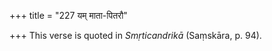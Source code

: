 +++
title = "227 यम् माता-पितरौ"

+++
This verse is quoted in *Smṛticandrikā* (Saṃskāra, p. 94).




